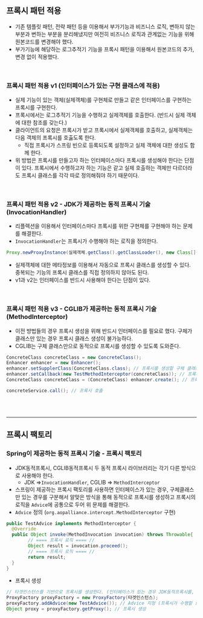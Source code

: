 ## 프록시 패턴 적용
- 기존 템플릿 패턴, 전략 패턴 등을 이용해서 부가기능과 비즈니스 로직, 변하지 않는 부분과 변하는 부분을 분리해냈지만 여전히 비즈니스 로직과 관계없는 기능을 위해 원본코드를 변경해야 했다.
- 부가기능에 해당하는 로그추적기 기능을 프록시 패턴을 이용해서 원본코드의 추가,변경 없이 적용했다.

<br>

### 프록시 패턴 적용 v1 (인터페이스가 있는 구현 클래스에 적용)
- 실제 기능이 있는 객체(실제객체)를 구현체로 만들고 같은 인터페이스를 구현하는 프록시를 구현한다.
- 프록시에서는 로그추적기 기능을 수행하고 실제객체를 호출한다. (반드시 실제 객체에 대한 참조를 갖는다.)
- 클라이언트의 요청은 프록시가 받고 프록시에서 실제객체를 호출하고, 실제객체는 다음 객체의 프록시를 호춣도록 한다.
  - 직접 프록시가 스프링 빈으로 등록되도록 설정하고 실제 객체에 대한 생성도 함께 한다.
- 위 방법은 프록시를 만들고자 하는 인터페이스마다 프록시를 생성해야 한다는 단점이 있다. 프록시에서 수행하고자 하는 기능은 같고 실제 호출하는 객체만 다르더라도 프록시 클래스를 각각 따로 정의해줘야 하기 때문이다.

<br>

### 프록시 패턴 적용 v2 - JDK가 제공하는 동적 프록시 기술 (InvocationHandler)
- 리플렉션을 이용해서 인터페이스마다 프록시를 위한 구현체를 구현해야 하는 문제를 해결한다.
- `InvocationHandler`는 프록시가 수행해야 하는 로직을 정의한다.
```java
Proxy.newProxyInstance(실제객체.getClass().getClassLoader(), new Class[]{인터페이스.class}, invocationHandler);
```
- 실제객체에 대한 메타정보를 이용해서 자동으로 프록시 클래스를 생성할 수 있다. 중복되는 기능의 프록시 클래스를 직접 정의하지 않아도 된다.
- v1과 v2는 인터페이스를 반드시 사용해야 한다는 단점이 있다.


<br>

### 프록시 패턴 적용 v3 - CGLIB가 제공하는 동적 프록시 기술 (MethodInterceptor)
- 이전 방법들의 경우 프록시 생성을 위해 반드시 인터페이스를 필요로 했다. 구체가 클래스만 있는 경우 프록시 클래스 생성이 불가능하다.
- CGLIB는 구체 클래스만으로 동적으로 프록시를 생성할 수 있도록 도와준다.
```java
ConcreteClass concreteClass = new ConcreteClass();
Enhancer enhancer = new Enhancer();
enhancer.setSupplerClass(ConcreteClass.class); // 프록시를 생성할 구체 클래스를 부모클래스로 지정 (상속을 통해 프록시를 생성)
enhancer.setCallback(new TestMethodInterceptor(concreteClass)); // 프록시가 수행할 로직 (MethodInterceptor 를 구현하는 클래스)
ConcreteClass concreteClass = (ConcreteClass) enhancer.create(); // 프록시 생성

concreteService.call(); // 프록시 호출
```


<br>
<br>

***

## 프록시 팩토리

### Spring이 제공하는 동적 프록시 기술 - 프록시 팩토리
- JDK동적프록시, CGLIB동적프록시 두 동적 프록시 라이브러리는 각기 다른 방식으로 사용해야 한다.
  - JDK =>`InvocationHandler`, CGLIB => `MethodInterceptor`
- 스프링이 제공하는 프록시 팩토리를 사용하면 인터페이스가 있는 경우, 구체클래스만 있는 경우를 구분해서 알맞은 방식을 통해 동적으로 프록시를 생성하고 프록시의 로직을 `Advice`에 공통으로 두어 위 문제를 해결한다.
- `Advice` 정의 (`org.aopalliance.intercept.MethodInterceptor` 구현)
```java
public TestAdvice implements MethodInterceptor {
  @Override
  public Object invoke(MethodInvocation invocation) throws Throwable{
        // ==== 프록시 로직 ==== //
        Object result = invocation.proceed();
        // ==== 프록시 로직 ==== //
        return result;
  }
}
```
- 프록시 생성
```java
// 타겟인스턴스를 기반으로 프록시를 생성한다. (인터페이스가 있는 경우 JDK동적프록시를, 구체클래스만 있는 경우 CGLIB를 사용) 
ProxyFactory proxyFactory = new ProxyFactory(타겟인스턴스);
proxyFactory.addAdvice(new TestAdvice()); // Advice 지정 (프록시가 수행할 로직)
Object proxy = proxyFactory.getProxy(); // 프록시 생성
```